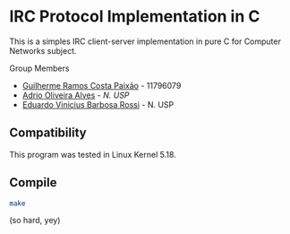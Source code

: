 # IRC Protocol Implementation in C

This is a simples IRC client-server implementation in pure C for Computer Networks subject.

Group Members

- [Guilherme Ramos Costa Paixão](https://guip.dev) - 11796079
- [Adrio Oliveira Alves](https://github.com/adriooa) - *N. USP*
- [Eduardo Vinicius Barbosa Rossi](https://github.com/RossiEduardo) - N. USP

## Compatibility

This program was tested in Linux Kernel 5.18.

## Compile

```sh
make
```
(so hard, yey)
